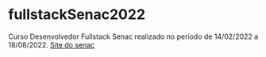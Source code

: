 # fullstackSenac2022
Curso Desenvolvedor Fullstack Senac realizado no período de 14/02/2022 a 18/08/2022.
<a href="http://www.sp.senac.br"> Site do senac</a>
